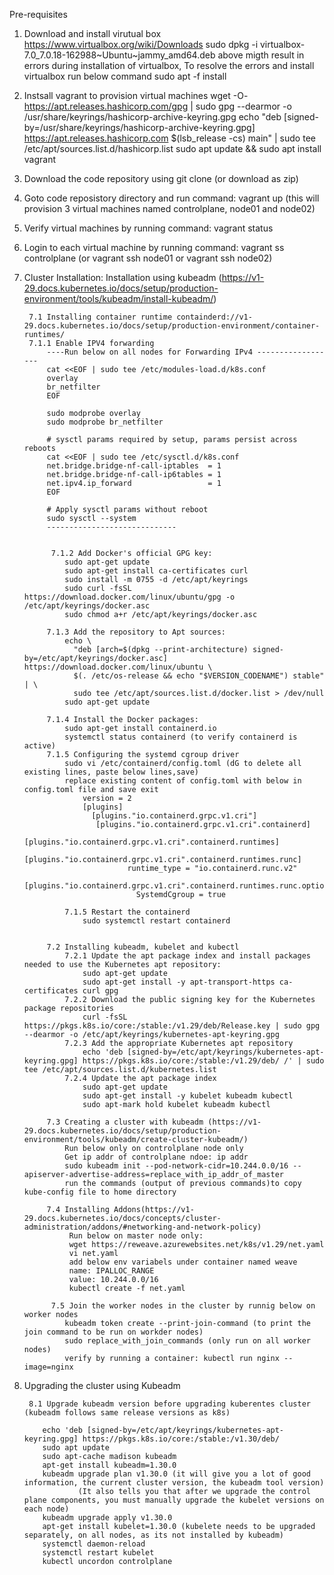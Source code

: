 Pre-requisites  
1. Download and install virutual box https://www.virtualbox.org/wiki/Downloads
    sudo dpkg -i virtualbox-7.0_7.0.18-162988~Ubuntu~jammy_amd64.deb
    above migth result in errors during installation of virtualbox, To resolve the errors and install virtualbox run below command
    sudo apt -f install
2. Instsall vagrant to provision virtual machines
    wget -O- https://apt.releases.hashicorp.com/gpg | sudo gpg --dearmor -o /usr/share/keyrings/hashicorp-archive-keyring.gpg
    echo "deb [signed-by=/usr/share/keyrings/hashicorp-archive-keyring.gpg] https://apt.releases.hashicorp.com $(lsb_release -cs) main" | sudo tee /etc/apt/sources.list.d/hashicorp.list
    sudo apt update && sudo apt install vagrant
3. Download the code repository using git clone (or download as zip)
4. Goto code reposistory directory and run command: vagrant up (this will provision 3 virtual machines named controlplane, node01 and node02)
5. Verify virtual machines by running command: vagrant status
6. Login to each virtual machine by running command: vagrant ss controlplane (or vagrant ssh node01 or vagrant ssh node02)


7. Cluster Installation:
        Installation using kubeadm (https://v1-29.docs.kubernetes.io/docs/setup/production-environment/tools/kubeadm/install-kubeadm/)
    
        7.1 Installing container runtime containderd://v1-29.docs.kubernetes.io/docs/setup/production-environment/container-runtimes/
        7.1.1 Enable IPV4 forwarding
            ----Run below on all nodes for Forwarding IPv4 ------------------
            cat <<EOF | sudo tee /etc/modules-load.d/k8s.conf
            overlay
            br_netfilter
            EOF
            
            sudo modprobe overlay
            sudo modprobe br_netfilter
            
            # sysctl params required by setup, params persist across reboots
            cat <<EOF | sudo tee /etc/sysctl.d/k8s.conf
            net.bridge.bridge-nf-call-iptables  = 1
            net.bridge.bridge-nf-call-ip6tables = 1
            net.ipv4.ip_forward                 = 1
            EOF
            
            # Apply sysctl params without reboot
            sudo sysctl --system
            -----------------------------
            

             7.1.2 Add Docker's official GPG key:
                sudo apt-get update
                sudo apt-get install ca-certificates curl
                sudo install -m 0755 -d /etc/apt/keyrings
                sudo curl -fsSL https://download.docker.com/linux/ubuntu/gpg -o /etc/apt/keyrings/docker.asc
                sudo chmod a+r /etc/apt/keyrings/docker.asc
            
            7.1.3 Add the repository to Apt sources:
                echo \
                  "deb [arch=$(dpkg --print-architecture) signed-by=/etc/apt/keyrings/docker.asc] https://download.docker.com/linux/ubuntu \
                  $(. /etc/os-release && echo "$VERSION_CODENAME") stable" | \
                  sudo tee /etc/apt/sources.list.d/docker.list > /dev/null
                sudo apt-get update
        
            7.1.4 Install the Docker packages:
                sudo apt-get install containerd.io
                systemctl status containerd (to verify containerd is active)
            7.1.5 Configuring the systemd cgroup driver
                sudo vi /etc/containerd/config.toml (dG to delete all existing lines, paste below lines,save)
                replace existing content of config.toml with below in config.toml file and save exit
                    version = 2
                    [plugins]
                      [plugins."io.containerd.grpc.v1.cri"]
                       [plugins."io.containerd.grpc.v1.cri".containerd]
                          [plugins."io.containerd.grpc.v1.cri".containerd.runtimes]
                            [plugins."io.containerd.grpc.v1.cri".containerd.runtimes.runc]
                              runtime_type = "io.containerd.runc.v2"
                              [plugins."io.containerd.grpc.v1.cri".containerd.runtimes.runc.options]
                                SystemdCgroup = true
        
                7.1.5 Restart the containerd 
                    sudo systemctl restart containerd
  

            7.2 Installing kubeadm, kubelet and kubectl
                7.2.1 Update the apt package index and install packages needed to use the Kubernetes apt repository:
                    sudo apt-get update
                    sudo apt-get install -y apt-transport-https ca-certificates curl gpg
                7.2.2 Download the public signing key for the Kubernetes package repositories
                    curl -fsSL https://pkgs.k8s.io/core:/stable:/v1.29/deb/Release.key | sudo gpg --dearmor -o /etc/apt/keyrings/kubernetes-apt-keyring.gpg
                7.2.3 Add the appropriate Kubernetes apt repository
                    echo 'deb [signed-by=/etc/apt/keyrings/kubernetes-apt-keyring.gpg] https://pkgs.k8s.io/core:/stable:/v1.29/deb/ /' | sudo tee /etc/apt/sources.list.d/kubernetes.list
                7.2.4 Update the apt package index
                    sudo apt-get update
                    sudo apt-get install -y kubelet kubeadm kubectl
                    sudo apt-mark hold kubelet kubeadm kubectl
        
            7.3 Creating a cluster with kubeadm (https://v1-29.docs.kubernetes.io/docs/setup/production-environment/tools/kubeadm/create-cluster-kubeadm/)
                Run below only on controlplane node only
                Get ip addr of controlplane ndoe: ip addr
                sudo kubeadm init --pod-network-cidr=10.244.0.0/16 --apiserver-advertise-address=replace_with_ip_addr_of_master
                run the commands (output of previous commands)to copy kube-config file to home directory
        
            7.4 Installing Addons(https://v1-29.docs.kubernetes.io/docs/concepts/cluster-administration/addons/#networking-and-network-policy)
                 Run below on master node only:
                 wget https://reweave.azurewebsites.net/k8s/v1.29/net.yaml
                 vi net.yaml
                 add below env variabels under container named weave
                 name: IPALLOC_RANGE
                 value: 10.244.0.0/16
                 kubectl create -f net.yaml
        
             7.5 Join the worker nodes in the cluster by runnig below on worker nodes
                kubeadm token create --print-join-command (to print the join command to be run on workder nodes)
                sudo replace_with_join_commands (only run on all worker nodes)
                verify by running a container: kubectl run nginx --image=nginx

8. Upgrading the cluster using Kubeadm
   
        8.1 Upgrade kubeadm version before upgrading kuberentes cluster (kubeadm follows same release versions as k8s)
   
           echo 'deb [signed-by=/etc/apt/keyrings/kubernetes-apt-keyring.gpg] https://pkgs.k8s.io/core:/stable:/v1.30/deb/
           sudo apt update
           sudo apt-cache madison kubeadm
           apt-get install kubeadm=1.30.0
           kubeadm upgrade plan v1.30.0 (it will give you a lot of good information, the current cluster version, the kubeadm tool version)
                   (It also tells you that after we upgrade the control plane components, you must manually upgrade the kubelet versions on each node)
           kubeadm upgrade apply v1.30.0
           apt-get install kubelet=1.30.0 (kubelete needs to be upgraded separately, on all nodes, as its not installed by kubeadm)
           systemctl daemon-reload
           systemctl restart kubelet
           kubectl uncordon controlplane
   